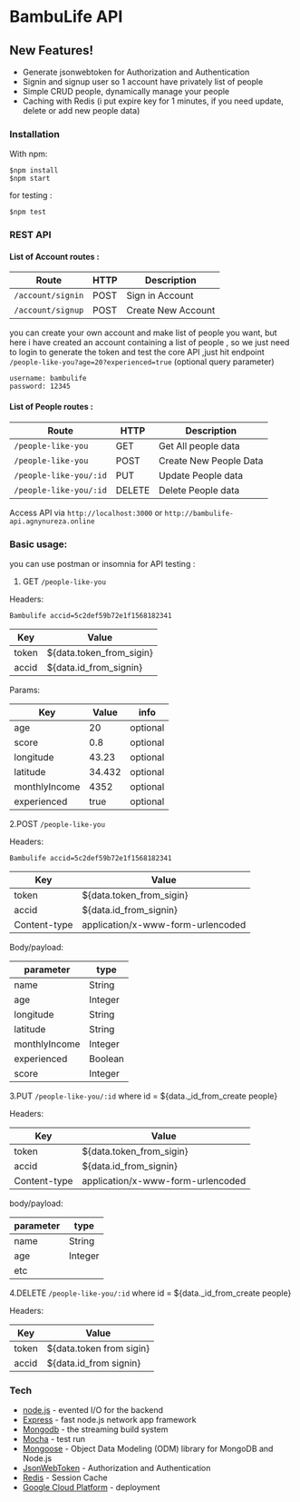 # BambuLife API

## New Features!
  - Generate jsonwebtoken for Authorization and Authentication
  - Signin and signup user so 1 account have privately list of people 
  - Simple CRUD people, dynamically manage your people 
  - Caching with Redis (i put expire key for 1 minutes, if you need update, delete or add new people data)

### Installation
With npm:

```
$npm install
$npm start
```
for testing :
```
$npm test
```
 
### REST API 
#### List of Account routes :
| Route          | HTTP   |            Description              |
|----------------|--------|-------------------------------------|
| `/account/signin`| POST    | Sign in Account                 |
| `/account/signup` | POST    | Create New Account              |

you can create your own account and make list of people you want, but here i have created an account containing a list of people , so we just need to login to generate the token and test the core API ,just hit endpoint  ```/people-like-you?age=20?experienced=true``` (optional query parameter)

```
username: bambulife
password: 12345
```

#### List of People routes : 
| Route                   | HTTP | Description              |
|-------------------------|------|--------------------------|
| `/people-like-you`    | GET    | Get All people data |
| `/people-like-you`     | POST   | Create New People Data |
| `/people-like-you/:id` | PUT    | Update People data|
| `/people-like-you/:id`  | DELETE | Delete People data|

Access API via ```http://localhost:3000``` or ```http://bambulife-api.agnynureza.online```

### Basic usage:
you can use postman or insomnia for API testing :

1. GET ```/people-like-you```
    
Headers: 

```Bambulife accid=5c2def59b72e1f1568182341```

| Key  | Value  | 
| ----- | --------- |
| token | ${data.token_from_sigin} |
| accid | ${data.id_from_signin}  | 

Params:

| Key | Value | info   |
| ---- | ------ | ------- |
| age| 20 | optional |
| score| 0.8 | optional |
| longitude | 43.23 | optional |
| latitude | 34.432 | optional |
| monthlyIncome| 4352 | optional |
| experienced | true | optional |

2.POST ```/people-like-you```

Headers:  

```Bambulife accid=5c2def59b72e1f1568182341```

| Key  | Value  |
| ---- | ------ |
| token | ${data.token_from_sigin} |
| accid | ${data.id_from_signin}
| Content-type | application/x-www-form-urlencoded |

Body/payload: 

| parameter  | type   |
| ----------- | ------- |
| name | String |
| age |Integer |
| longitude | String |
| latitude | String |
| monthlyIncome | Integer |
| experienced | Boolean |
| score | Integer |

3.PUT ```/people-like-you/:id```
where id = ${data._id_from_create people} 

Headers:

| Key     | Value   |
| -------- | -------- |
| token | ${data.token_from_sigin} |
| accid | ${data.id_from_signin} |
| Content-type | application/x-www-form-urlencoded | 

body/payload:

| parameter  | type   |
| ----------- | ------- |
| name | String |
| age | Integer |
| etc |   | |

4.DELETE ```/people-like-you/:id```
where id = ${data._id_from_create people}

Headers:

| Key    | Value  | 
| ------- | ------- |
| token | ${data.token from sigin} |
| accid | ${data.id_from signin} |


### Tech
* [node.js] - evented I/O for the backend
* [Express] - fast node.js network app framework
* [Mongodb] - the streaming build system
* [Mocha] - test run
* [Mongoose] - Object Data Modeling (ODM) library for MongoDB and Node.js
* [JsonWebToken] - Authorization and Authentication 
* [Redis] - Session Cache
* [Google Cloud Platform] - deployment


[node.js]: <http://nodejs.org>
[Mocha]: <https://mochajs.org/>
[Mongodb]: <https://www.mongodb.com/>
[Mongoose]:<https://mongoosejs.com/>
[JsonWebToken]: <https://jwt.io/>
[Express]: <http://expressjs.com>
[Redis]: <https://redis.io/>
[Google Cloud Platform]: <https://cloud.google.com/>

